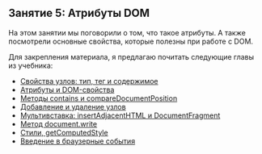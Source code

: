 ## Занятие 5: Атрибуты DOM ##

На этом занятии мы поговорили о том, что такое атрибуты.
А также посмотрели основные свойства, которые полезны при работе с DOM.

Для закрепления материала, я предлагаю почитать следующие главы из учебника:

- [Свойства узлов: тип, тег и содержимое](http://learn.javascript.ru/basic-dom-node-properties)
- [Атрибуты и DOM-свойства](http://learn.javascript.ru/attributes-and-custom-properties)
- [Методы contains и compareDocumentPosition](http://learn.javascript.ru/compare-document-position)
- [Добавление и удаление узлов](http://learn.javascript.ru/modifying-document)
- [Мультивставка: insertAdjacentHTML и DocumentFragment](http://learn.javascript.ru/multi-insert)
- [Метод document.write](http://learn.javascript.ru/document-write)
- [Стили, getComputedStyle](http://learn.javascript.ru/styles-and-classes)
- [Введение в браузерные события](http://learn.javascript.ru/introduction-browser-events)
